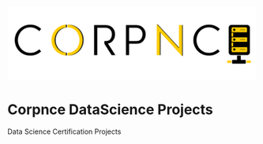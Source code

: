 <a href="https://corpnce.com/"><img src="Corpnce-02.png"></img></a>
# Corpnce DataScience Projects

Data Science Certification Projects
